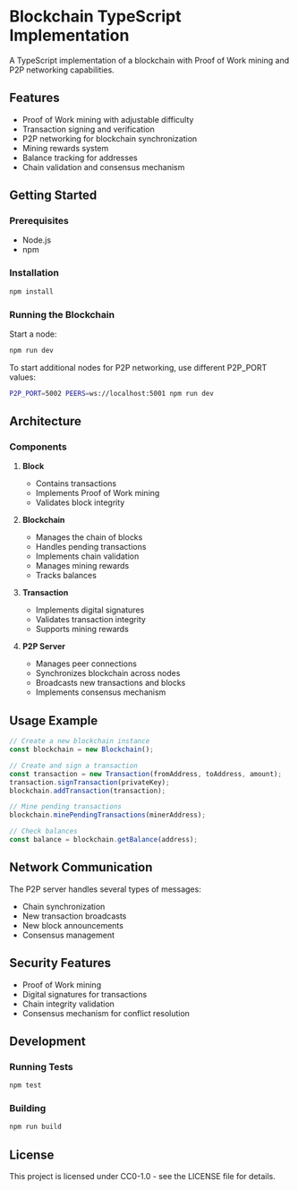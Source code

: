 # Blockchain TypeScript Implementation

A TypeScript implementation of a blockchain with Proof of Work mining and P2P networking capabilities.

## Features

- Proof of Work mining with adjustable difficulty
- Transaction signing and verification
- P2P networking for blockchain synchronization
- Mining rewards system
- Balance tracking for addresses
- Chain validation and consensus mechanism

## Getting Started

### Prerequisites

- Node.js
- npm

### Installation

```bash
npm install
```

### Running the Blockchain

Start a node:

```bash
npm run dev
```

To start additional nodes for P2P networking, use different P2P_PORT values:

```bash
P2P_PORT=5002 PEERS=ws://localhost:5001 npm run dev
```

## Architecture

### Components

1. **Block**

   - Contains transactions
   - Implements Proof of Work mining
   - Validates block integrity

2. **Blockchain**

   - Manages the chain of blocks
   - Handles pending transactions
   - Implements chain validation
   - Manages mining rewards
   - Tracks balances

3. **Transaction**

   - Implements digital signatures
   - Validates transaction integrity
   - Supports mining rewards

4. **P2P Server**
   - Manages peer connections
   - Synchronizes blockchain across nodes
   - Broadcasts new transactions and blocks
   - Implements consensus mechanism

## Usage Example

```typescript
// Create a new blockchain instance
const blockchain = new Blockchain();

// Create and sign a transaction
const transaction = new Transaction(fromAddress, toAddress, amount);
transaction.signTransaction(privateKey);
blockchain.addTransaction(transaction);

// Mine pending transactions
blockchain.minePendingTransactions(minerAddress);

// Check balances
const balance = blockchain.getBalance(address);
```

## Network Communication

The P2P server handles several types of messages:

- Chain synchronization
- New transaction broadcasts
- New block announcements
- Consensus management

## Security Features

- Proof of Work mining
- Digital signatures for transactions
- Chain integrity validation
- Consensus mechanism for conflict resolution

## Development

### Running Tests

```bash
npm test
```

### Building

```bash
npm run build
```

## License

This project is licensed under CC0-1.0 - see the LICENSE file for details.

